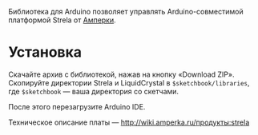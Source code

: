 
Библиотека для Arduino позволяет управлять Arduino-совместимой платформой Strela от [Амперки](http://amperka.ru).

Установка
=========

Скачайте архив с библиотекой, нажав на кнопку «Download ZIP».
Скопируйте директории Strela и LiquidCrystal в `$sketchbook/libraries`, где `$sketchbook` — ваша директория
со скетчами.

После этого перезагрузите Arduino IDE.

Техническое описание платы — http://wiki.amperka.ru/продукты:strela
